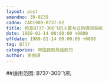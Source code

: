 ```yaml
---
layout: post
amendno: 39-0239
cadno: CAD1989-B737-02
title: 检查B737-300飞机火警与过热探测系统
date: 1989-01-14 00:00:00 +0800
effdate: 1989-01-14 00:00:00 +0800
tag: B737
categories: 中国民航局适航司
author: 李丽琪
---
```


##适用范围:
B737-300飞机


